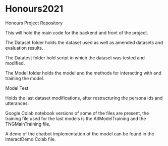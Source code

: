 # Honours2021
Honours Project Repository

This will hold the main code for the backend and front of the project.

The Dataset folder holds the dataset used as well as amended datasets and evaluation results. 

The Datatest folder hold script in which the dataset was tested and modified. 

The Model folder holds the model and the methods for interacting with and training the model.

Model Test

Holds the last dataset modifications, after restructuring the persona ids and utterances. 

Google Colab notebook versions of some of the files are present, the training file used for the last models is 
the AltModelTraining and the TNGMainTraining file. 

A demo of the chatbot implementation of the model can be found in the InteractDemo Colab file.
